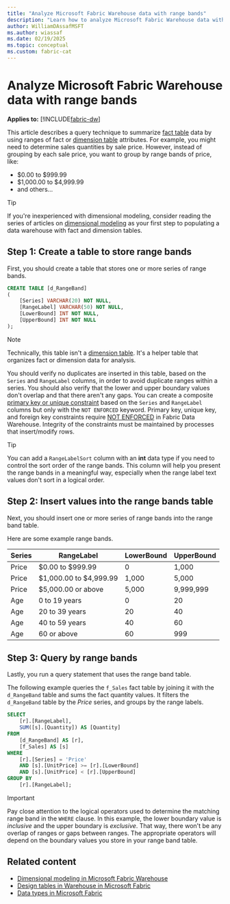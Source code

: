 ```yaml
---
title: "Analyze Microsoft Fabric Warehouse data with range bands"
description: "Learn how to analyze Microsoft Fabric Warehouse data with range bands."
author: WilliamDAssafMSFT
ms.author: wiassaf
ms.date: 02/19/2025
ms.topic: conceptual
ms.custom: fabric-cat
---
```


# Analyze Microsoft Fabric Warehouse data with range bands

**Applies to:** [!INCLUDE[fabric-dw](includes/applies-to-version/fabric-dw.md)]

This article describes a query technique to summarize [fact table](dimensional-modeling-fact-tables.md) data by using ranges of fact or [dimension table](dimensional-modeling-dimension-tables.md) attributes. For example, you might need to determine sales quantities by sale price. However, instead of grouping by each sale price, you want to group by range bands of price, like:

- $0.00 to $999.99
- $1,000.00 to $4,999.99
- and others…

> [!TIP]
> If you're inexperienced with dimensional modeling, consider reading the series of articles on [dimensional modeling](dimensional-modeling-overview.md) as your first step to populating a data warehouse with fact and dimension tables.

## Step 1: Create a table to store range bands

First, you should create a table that stores one or more series of range bands.

```sql
CREATE TABLE [d_RangeBand]
(
    [Series] VARCHAR(20) NOT NULL,
    [RangeLabel] VARCHAR(50) NOT NULL,
    [LowerBound] INT NOT NULL,
    [UpperBound] INT NOT NULL
);
```

> [!NOTE]
> Technically, this table isn't a [dimension table](dimensional-modeling-dimension-tables.md). It's a helper table that organizes fact or dimension data for analysis.

You should verify no duplicates are inserted in this table, based on the `Series` and `RangeLabel` columns, in order to avoid duplicate ranges within a series. You should also verify that the lower and upper boundary values don't overlap and that there aren't any gaps. You can create a composite [primary key or unique constraint](table-constraints.md) based on the `Series` and `RangeLabel` columns but only with the `NOT ENFORCED` keyword. Primary key, unique key, and foreign key constraints require [NOT ENFORCED](/sql/t-sql/statements/alter-table-column-constraint-transact-sql?view=fabric&preserve-view=true#not-enforced) in Fabric Data Warehouse. Integrity of the constraints must be maintained by processes that insert/modify rows.

> [!TIP]
> You can add a `RangeLabelSort` column with an **int** data type if you need to control the sort order of the range bands. This column will help you present the range bands in a meaningful way, especially when the range label text values don't sort in a logical order.

## Step 2: Insert values into the range bands table

Next, you should insert one or more series of range bands into the range band table.

Here are some example range bands.

| **Series** | **RangeLabel** | **LowerBound** | **UpperBound** |
|---|---|---|---|
| Price | $0.00 to $999.99 | 0 | 1,000 |
| Price | $1,000.00 to $4,999.99 | 1,000 | 5,000 |
| Price | $5,000.00 or above | 5,000 | 9,999,999 |
| Age | 0 to 19 years | 0 | 20 |
| Age | 20 to 39 years | 20 | 40 |
| Age | 40 to 59 years | 40 | 60 |
| Age | 60 or above | 60 | 999 |

## Step 3: Query by range bands

Lastly, you run a query statement that uses the range band table.

The following example queries the `f_Sales` fact table by joining it with the `d_RangeBand` table and sums the fact quantity values. It filters the `d_RangeBand` table by the _Price_ series, and groups by the range labels.

```sql
SELECT
    [r].[RangeLabel],
    SUM([s].[Quantity]) AS [Quantity]
FROM
    [d_RangeBand] AS [r],
    [f_Sales] AS [s]
WHERE
    [r].[Series] = 'Price'
    AND [s].[UnitPrice] >= [r].[LowerBound]
    AND [s].[UnitPrice] < [r].[UpperBound]
GROUP BY
    [r].[RangeLabel];
```

> [!IMPORTANT]
> Pay close attention to the logical operators used to determine the matching range band in the `WHERE` clause. In this example, the lower boundary value is _inclusive_ and the upper boundary is _exclusive_. That way, there won't be any overlap of ranges or gaps between ranges. The appropriate operators will depend on the boundary values you store in your range band table.

## Related content

- [Dimensional modeling in Microsoft Fabric Warehouse](dimensional-modeling-overview.md)
- [Design tables in Warehouse in Microsoft Fabric](tables.md)
- [Data types in Microsoft Fabric](data-types.md)
